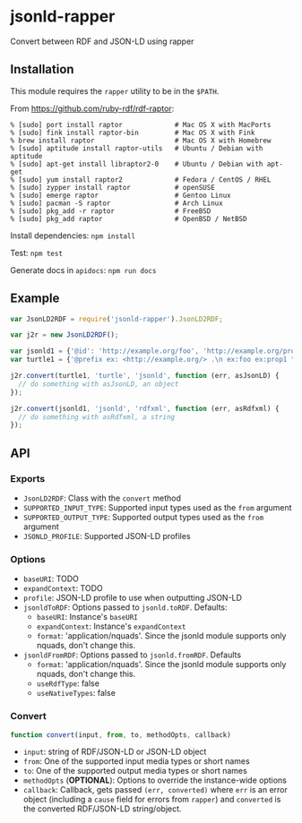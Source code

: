 jsonld-rapper
==============

Convert between RDF and JSON-LD using rapper

## Installation

This module requires the `rapper` utility to be in the `$PATH`.

From https://github.com/ruby-rdf/rdf-raptor:
```
% [sudo] port install raptor             # Mac OS X with MacPorts
% [sudo] fink install raptor-bin         # Mac OS X with Fink
% brew install raptor                    # Mac OS X with Homebrew
% [sudo] aptitude install raptor-utils   # Ubuntu / Debian with aptitude
% [sudo] apt-get install libraptor2-0    # Ubuntu / Debian with apt-get
% [sudo] yum install raptor2             # Fedora / CentOS / RHEL
% [sudo] zypper install raptor           # openSUSE
% [sudo] emerge raptor                   # Gentoo Linux
% [sudo] pacman -S raptor                # Arch Linux
% [sudo] pkg_add -r raptor               # FreeBSD
% [sudo] pkg_add raptor                  # OpenBSD / NetBSD
```

Install dependencies: `npm install`

Test: `npm test`

Generate docs in `apidocs`: `npm run docs`

## Example

```javascript
var JsonLD2RDF = require('jsonld-rapper').JsonLD2RDF;

var j2r = new JsonLD2RDF();

var jsonld1 = {'@id': 'http://example.org/foo', 'http://example.org/prop1': 'bar'};
var turtle1 = {'@prefix ex: <http://example.org/> .\n ex:foo ex:prop1 "bar" .'

j2r.convert(turtle1, 'turtle', 'jsonld', function (err, asJsonLD) {
  // do something with asJsonLD, an object
});

j2r.convert(jsonld1, 'jsonld', 'rdfxml', function (err, asRdfxml) {
  // do something with asRdfxml, a string
});
```

## API

### Exports

* `JsonLD2RDF`: Class with the `convert` method
* `SUPPORTED_INPUT_TYPE`: Supported input types used as the `from` argument
* `SUPPORTED_OUTPUT_TYPE`: Supported output types used as the `from` argument
* `JSONLD_PROFILE`: Supported JSON-LD profiles

### Options

* `baseURI`:  TODO
* `expandContext`: TODO
* `profile`: JSON-LD profile to use when outputting JSON-LD
* `jsonldToRDF`: Options passed to `jsonld.toRDF`. Defaults:
  * `baseURI`: Instance's `baseURI`
  * `expandContext`: Instance's `expandContext`
  * `format`: 'application/nquads'. Since the jsonld module supports only nquads, don't change this.
* `jsonldFromRDF`: Options passed to `jsonld.fromRDF`. Defaults
  * `format`: 'application/nquads'. Since the jsonld module supports only nquads, don't change this.
  * `useRdfType`: false
  * `useNativeTypes`: false

### Convert

```javascript
function convert(input, from, to, methodOpts, callback)
```
* `input`: string of RDF/JSON-LD or JSON-LD object
* `from`: One of the supported input media types or short names
* `to`: One of the supported output media types or short names
* `methodOpts` (**OPTIONAL**): Options to override the instance-wide options
* `callback`: Callback, gets passed `(err, converted)` where `err` is an error
    object (including a `cause` field for errors from `rapper`) and `converted` is
    the converted RDF/JSON-LD string/object.

